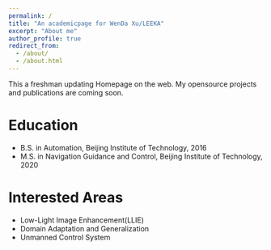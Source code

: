 ```yaml
---
permalink: /
title: "An academicpage for WenDa Xu/LEEKA"
excerpt: "About me"
author_profile: true
redirect_from: 
  - /about/
  - /about.html
---
```


This a freshman updating Homepage on the web.
My opensource projects and publications are coming soon.

Education
======
* B.S. in Automation, Beijing Institute of Technology, 2016
* M.S. in Navigation Guidance and Control, Beijing Institute of Technology, 2020

Interested Areas
======
* Low-Light Image Enhancement(LLIE)
* Domain Adaptation and Generalization
* Unmanned Control System
